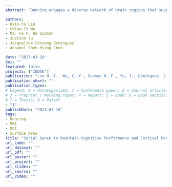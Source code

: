 ```yaml
---
abstract: "Dancing engages a diverse network of brain regions that support neurobehavioral processes that are associated with cognitive functions. In this study, we proposed that dance intervention would confer cognitive benefits among older adults with mild cognitive impairment (MCI) due to improved neural plasticity. We employed social dance as an intervention to examine the longitudinal cognitive and cortical structural changes. We aimed to investigate the neurological mechanisms and efficacy of dance to improve the cognition of older adults with MCI. Significant paired differences were found in right inferior parietal lobule (IPL) and precentral sulcus, and the mean surface area changes in IPL were associated with changes in cognitive test scores. A predictive model was built and predicted 70% of future cognitive changes. These findings suggested that dance intervention may maintain cognitive function associated with cortical morphology in older adults with MCI."

authors:
- Hsin-Yu Lin
- Chiao-Yi Wu
- Ma. Fe P. De Guzman
- Justine Yu
- Jacqueline Cotoong Dominguez
- Annabel Shen-Hsing Chen

date: "2023-03-16"
doi: ""
featured: false
projects: ["INDAK"]
publication: "Lin H.-Y., Wu, C.-Y., Guzman M. F., Yu, J., Dominguez, J., & Chen, S.H. A. (2023). Social Dance to Maintain Cognitive Performance and Cortical Morphology in Older Adults with MCI. The 29th Annual Meeting of the Organization for Human Brain Mapping, Montreal, Canada."
publication_short: ""
publication_types:
# Legend: 0 = Uncategorized; 1 = Conference paper; 2 = Journal article;
# 3 = Preprint / Working Paper; 4 = Report; 5 = Book; 6 = Book section;
# 7 = Thesis; 8 = Patent
- "1"
publishDate: "2023-03-16"
tags:
- Dancing
- MRI
- MCI
- Surface Area
title: "Social Dance to Maintain Cognitive Performance and Cortical Morphology in Older Adults with MCI"
url_code: ""
url_dataset: ""
url_pdf: ""
url_poster: ""
url_project: ""
url_slides: ""
url_source: ""
url_video: ""
---
```

